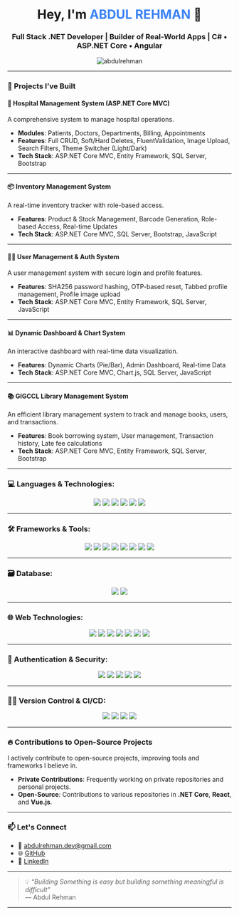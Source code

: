 <h1 align="center">Hey, I'm <span style="color:#3b82f6;">ABDUL REHMAN</span> 👋</h1>
<h3 align="center">Full Stack .NET Developer | Builder of Real-World Apps | C# • ASP.NET Core • Angular</h3>

<p align="center">
  <img src="https://komarev.com/ghpvc/?username=abdulrehman&label=Profile%20views&color=blue" alt="abdulrehman" />
</p>

---

### 🚀 Projects I’ve Built

#### 🏥 **Hospital Management System (ASP.NET Core MVC)**  
A comprehensive system to manage hospital operations.  
- **Modules**: Patients, Doctors, Departments, Billing, Appointments
- **Features**: Full CRUD, Soft/Hard Deletes, FluentValidation, Image Upload, Search Filters, Theme Switcher (Light/Dark)
- **Tech Stack**: ASP.NET Core MVC, Entity Framework, SQL Server, Bootstrap

---

#### 📦 **Inventory Management System**  
A real-time inventory tracker with role-based access.  
- **Features**: Product & Stock Management, Barcode Generation, Role-based Access, Real-time Updates
- **Tech Stack**: ASP.NET Core MVC, SQL Server, Bootstrap, JavaScript

---

#### 👨‍💻 **User Management & Auth System**  
A user management system with secure login and profile features.  
- **Features**: SHA256 password hashing, OTP-based reset, Tabbed profile management, Profile image upload
- **Tech Stack**: ASP.NET Core MVC, Entity Framework, SQL Server, JavaScript

---

#### 📊 **Dynamic Dashboard & Chart System**  
An interactive dashboard with real-time data visualization.  
- **Features**: Dynamic Charts (Pie/Bar), Admin Dashboard, Real-time Data
- **Tech Stack**: ASP.NET Core MVC, Chart.js, SQL Server, JavaScript

---

#### 📚 **GIGCCL Library Management System**  
An efficient library management system to track and manage books, users, and transactions.  
- **Features**: Book borrowing system, User management, Transaction history, Late fee calculations
- **Tech Stack**: ASP.NET Core MVC, Entity Framework, SQL Server, Bootstrap

---

### 💻 Languages & Technologies:

<p align="center">
  <img src="https://img.shields.io/badge/C%23-239120?style=for-the-badge&logo=c-sharp&logoColor=white" />
  <img src="https://img.shields.io/badge/JavaScript-F7DF1E?style=for-the-badge&logo=javascript&logoColor=black" />
  <img src="https://img.shields.io/badge/SQL-003B57?style=for-the-badge&logo=Microsoft%20SQL%20Server&logoColor=white" />
  <img src="https://img.shields.io/badge/HTML5-E34F26?style=for-the-badge&logo=html5&logoColor=white" />
  <img src="https://img.shields.io/badge/CSS3-1572B6?style=for-the-badge&logo=css3&logoColor=white" />
  <img src="https://img.shields.io/badge/PHP-777BB4?style=for-the-badge&logo=php&logoColor=white" />
</p>

---

### 🛠️ Frameworks & Tools:

<p align="center">
  <img src="https://img.shields.io/badge/ASP.NET_Core_MVC-512BD4?style=for-the-badge&logo=dotnet&logoColor=white" />
  <img src="https://img.shields.io/badge/Entity_Framework-512BD4?style=for-the-badge&logo=dotnet&logoColor=white" />
  <img src="https://img.shields.io/badge/Angular-DD0031?style=for-the-badge&logo=angular&logoColor=white" />
  <img src="https://img.shields.io/badge/FluentValidation-512BD4?style=for-the-badge&logo=dotnet&logoColor=white" />
  <img src="https://img.shields.io/badge/JWT_Auth-000000?style=for-the-badge&logo=jsonwebtokens&logoColor=white" />
  <img src="https://img.shields.io/badge/Bootstrap-7952B3?style=for-the-badge&logo=bootstrap&logoColor=white" />
  <img src="https://img.shields.io/badge/Chart.js-FF6384?style=for-the-badge&logo=chartdotjs&logoColor=white" />
  <img src="https://img.shields.io/badge/jQuery-0769AD?style=for-the-badge&logo=jquery&logoColor=white" />
</p>

---

### 🗃️ Database:

<p align="center">
  <img src="https://img.shields.io/badge/SQL_Server-CC2927?style=for-the-badge&logo=microsoftsqlserver&logoColor=white" />
  <img src="https://img.shields.io/badge/MySQL-4479A1?style=for-the-badge&logo=mysql&logoColor=white" />
</p>

---

### 🌐 Web Technologies:

<p align="center">
  <img src="https://img.shields.io/badge/HTML5-E34F26?style=for-the-badge&logo=html5&logoColor=white" />
  <img src="https://img.shields.io/badge/CSS3-1572B6?style=for-the-badge&logo=css3&logoColor=white" />
  <img src="https://img.shields.io/badge/JavaScript_ES6+-F7DF1E?style=for-the-badge&logo=javascript&logoColor=black" />
  <img src="https://img.shields.io/badge/AJAX-4A90E2?style=for-the-badge&logo=ajax&logoColor=white" />
  <img src="https://img.shields.io/badge/jQuery-0769AD?style=for-the-badge&logo=jquery&logoColor=white" />
  <img src="https://img.shields.io/badge/Responsive_Design-0A66C2?style=for-the-badge&logo=responsive-design&logoColor=white" />
  <img src="https://img.shields.io/badge/Cross_Browser-333333?style=for-the-badge&logo=googlechrome&logoColor=white" />
</p>

---

### 🔐 Authentication & Security:

<p align="center">
  <img src="https://img.shields.io/badge/SHA256_Hashing-000000?style=for-the-badge&logo=hashnode&logoColor=white" />
  <img src="https://img.shields.io/badge/JWT_Auth-000000?style=for-the-badge&logo=jsonwebtokens&logoColor=white" />
  <img src="https://img.shields.io/badge/OAuth-000000?style=for-the-badge&logo=oauth&logoColor=white" />
  <img src="https://img.shields.io/badge/Session_Cookies-000000?style=for-the-badge&logo=cookiecutter&logoColor=white" />
  <img src="https://img.shields.io/badge/OTP_Verification-000000?style=for-the-badge&logo=auth0&logoColor=white" />
</p>

---

### 🧑‍💻 Version Control & CI/CD:

<p align="center">
  <img src="https://img.shields.io/badge/Git-F05032?style=for-the-badge&logo=git&logoColor=white" />
  <img src="https://img.shields.io/badge/GitHub-181717?style=for-the-badge&logo=github&logoColor=white" />
  <img src="https://img.shields.io/badge/GitLab-FC6D26?style=for-the-badge&logo=gitlab&logoColor=white" />
  <img src="https://img.shields.io/badge/CI/CD-0A66C2?style=for-the-badge&logo=githubactions&logoColor=white" />
</p>


---

### 🔥 Contributions to Open-Source Projects

I actively contribute to open-source projects, improving tools and frameworks I believe in.

- **Private Contributions**: Frequently working on private repositories and personal projects.
- **Open-Source**: Contributions to various repositories in **.NET Core**, **React**, and **Vue.js**.

---

### 📫 Let's Connect

- 📧 [abdulrehman.dev@gmail.com](mailto:abdulrehman0317411@gmail.com)
- 🌐 [GitHub](https://github.com/AbdulRehmanDotNet)
- 💼 [LinkedIn](https://www.linkedin.com/in/abdul-rehman-22a4491a5/)

---

> 💡 *“Building Something is easy but building something meaningful is difficult”*  
> — Abdul Rehman

---



